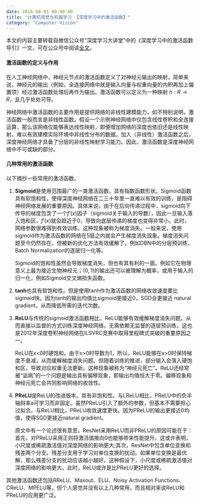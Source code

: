 ```yaml
---
date: 2016-08-01 00:00:00
title: "计算机视觉与机器学习 【深度学习中的激活函数】"
category: "Computer Vision"
---
```


本文的内容主要转载自微信公众号“深度学习大讲堂”中的《深度学习中的激活函数导引》一文，可在公众号中阅读[全文](http://mp.weixin.qq.com/s?__biz=MzI1NTE4NTUwOQ==&mid=2650325236&idx=1&sn=7bd8510d59ddc14e5d4036f2acaeaf8d&scene=0#wechat_redirect)。

#### 激活函数的定义与作用 ####

在人工神经网络中，神经元节点的激活函数定义了对神经元输出的映射，简单来说，神经元的输出（例如，全连接网络中就是输入向量与权重向量的内积再加上偏置项）经过激活函数处理后再作为输出。激活函数可以定义为一种映射 $h:R\to R$，且几乎处处可导。

神经网络中激活函数的主要作用是提供网络的非线性建模能力，如不特别说明，激活函数一般而言是非线性函数。假设一个示例神经网络中仅包含线性卷积和全连接运算，那么该网络仅能够表达线性映射，即便增加网络的深度也依旧还是线性映射，难以有效建模实际环境中非线性分布的数据。加入（非线性）激活函数之后，深度神经网络才具备了分层的非线性映射学习能力。因此，激活函数是深度神经网络中不可或缺的部分。

#### 几种常用的激活函数 ####

以下摘抄一些常用的激活函数。

1. **Sigmoid**是使用范围最广的一类激活函数，具有指数函数形状。Sigmoid函数具有软饱和性，使得深度神经网络在二三十年里一直难以有效的训练，是阻碍神经网络发展的重要原因。具体来说，由于在后向传递过程中，sigmoid向下传导的梯度包含了一个$f'(x)$因子（sigmoid关于输入的导数），因此一旦输入落入饱和区，$f'(x)$就会趋近于0，导致向底层传递的梯度也变得非常小。此时，网络参数很难得到有效训练。这种现象被称为梯度消失。一般来说，使用sigmoid作为激活函数的网络在5层之内就会产生梯度消失现象。梯度消失问题至今仍然存在，但被新的优化方法有效缓解了，例如DBN中的分层预训练，Batch Normalization的逐层归一化等。

    Sigmoid的饱和性虽然会导致梯度消失，但也有其有利的一面。例如它在物理意义上最为接近生物神经元；$(0, 1)$的输出还可以被理解为概率，或用于输入的归一化，例如Sigmoid交叉熵损失函数。

2. **tanh**也具有软饱和性。但是使用tanh作为激活函数的网络收敛速度要比sigmoid快。因为tanh的输出均值比sigmoid更接近0，SGD会更接近 natural gradient，从而降低所需的迭代次数。

3. **ReLU**与传统的sigmoid激活函数相比，ReLU能够有效缓解梯度消失问题，从而直接以监督的方式训练深度神经网络，无需依赖无监督的逐层预训练，这也是2012年深度卷积神经网络在ILSVRC竞赛中取得里程碑式突破的重要原因之一。

    ReLU在x<0时硬饱和。由于x>0时导数为1，所以，ReLU能够在x>0时保持梯度不衰减，从而缓解梯度消失问题。但随着训练的推进，部分输入会落入硬饱和区，导致对应权重无法更新。这种现象被称为“神经元死亡”。ReLU还经常被“诟病”的一个问题是输出具有偏移现象，即输出均值恒大于零。偏移现象和神经元死亡会共同影响网络的收敛性。

4. **PReLU**是ReLU的改进版本，具有非饱和性。与LReLU相比，PReLU中的负半轴斜率a可学习而非固定。虽然PReLU引入了额外的参数，但基本不需要担心过拟合。与ReLU相比，PReLU收敛速度更快。因为PReLU的输出更接近0均值，使得SGD更接近natural gradient。

    原文中有一个论述很有意思。ResNet采用ReLU而非PReLU的原因可能在于：首先，对PReLU采用正则将激活值推向0也能够带来性能提升。这或许表明，小尺度或稀疏激活值对深度网络的影响更大;其次，ResNet中包含单位变换和残差两个分支。残差分支用于学习对单位变换的扰动。如果单位变换是最优解，那么残差分支的扰动应该越小越好。这种假设下，小尺度或稀疏激活值对深度网络的影响更大。此时，ReLU或许是比PReLU更好的选择。

其他激活函数还包括RReLU、Maxout、ELU、Noisy Activation Functions、CReLU、MPELU等，但个人感觉并没有以上几种常用，而且相对来说ReLU和PReLU的应用更广泛。